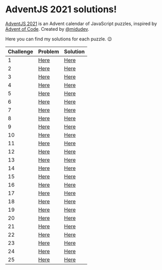 # AdventJS 2021 solutions!

[AdventJS 2021](https://2021.adventjs.dev/) is an Advent calendar of JavaScript puzzles, inspired by [Advent of Code](https://adventofcode.com). Created by [@midudev](https://github.com/midudev).

Here you can find my solutions for each puzzle. 😉

| Challenge | Problem              | Solution             |
| --------- | -------------------- | -------------------- |
| 1         | [Here](01/README.md) | [Here](01/index.mjs) |
| 2         | [Here](02/README.md) | [Here](02/index.mjs) |
| 3         | [Here](03/README.md) | [Here](03/index.mjs) |
| 4         | [Here](04/README.md) | [Here](04/index.mjs) |
| 5         | [Here](05/README.md) | [Here](05/index.mjs) |
| 6         | [Here](06/README.md) | [Here](06/index.mjs) |
| 7         | [Here](07/README.md) | [Here](07/index.mjs) |
| 8         | [Here](08/README.md) | [Here](08/index.mjs) |
| 9         | [Here](09/README.md) | [Here](09/index.mjs) |
| 10        | [Here](10/README.md) | [Here](10/index.mjs) |
| 11        | [Here](11/README.md) | [Here](11/index.mjs) |
| 12        | [Here](12/README.md) | [Here](12/index.mjs) |
| 13        | [Here](13/README.md) | [Here](13/index.mjs) |
| 14        | [Here](14/README.md) | [Here](14/index.mjs) |
| 15        | [Here](15/README.md) | [Here](15/index.mjs) |
| 16        | [Here](16/README.md) | [Here](16/index.mjs) |
| 17        | [Here](17/README.md) | [Here](17/index.mjs) |
| 18        | [Here](18/README.md) | [Here](18/index.mjs) |
| 19        | [Here](19/README.md) | [Here](19/index.mjs) |
| 20        | [Here](20/README.md) | [Here](20/index.mjs) |
| 21        | [Here](21/README.md) | [Here](21/index.mjs) |
| 22        | [Here](22/README.md) | [Here](22/index.mjs) |
| 23        | [Here](23/README.md) | [Here](23/index.mjs) |
| 24        | [Here](24/README.md) | [Here](24/index.mjs) |
| 25        | [Here](25/README.md) | [Here](25/index.mjs) |